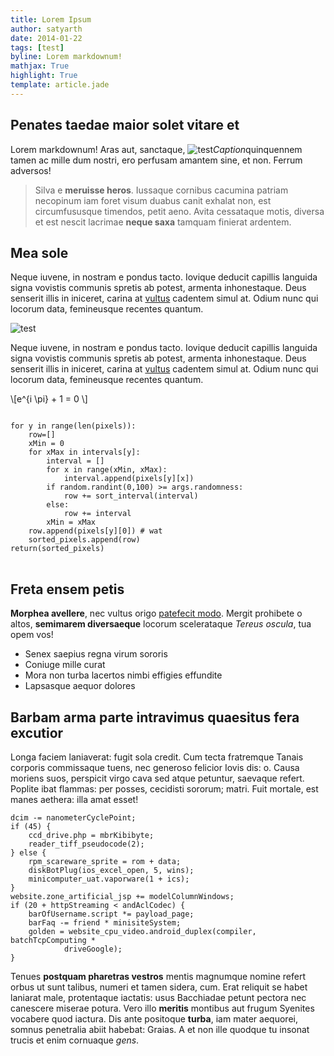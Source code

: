 ```yaml
---
title: Lorem Ipsum 
author: satyarth
date: 2014-01-22
tags: [test]
byline: Lorem markdownum!
mathjax: True
highlight: True
template: article.jade
---
```


## Penates taedae maior solet vitare et

Lorem markdownum! Aras aut, sanctaque, <span class='marginnote'>![test](side.png)*Caption*</span>quinquennem tamen ac mille dum nostri,
ero perfusam amantem sine, et non. Ferrum adversos!



> Silva e **meruisse heros**. Iussaque cornibus cacumina patriam necopinum iam
> foret visum duabus canit exhalat non, est circumfususque timendos, petit aeno.
> Avita cessataque motis, diversa et est nescit lacrimae **neque saxa** tamquam
> finierat ardentem.

## Mea sole

Neque iuvene, in nostram e pondus tacto. Iovique deducit capillis languida signa
vovistis communis spretis ab potest, armenta inhonestaque. Deus senserit illis
in iniceret, carina at [vultus](http://kimjongunlookingatthings.tumblr.com/)
cadentem simul at. Odium nunc qui locorum data, femineusque recentes quantum.

![test](img.png)

Neque iuvene, in nostram e pondus tacto. Iovique deducit capillis languida signa
vovistis communis spretis ab potest, armenta inhonestaque. Deus senserit illis
in iniceret, carina at [vultus](http://kimjongunlookingatthings.tumblr.com/)
cadentem simul at. Odium nunc qui locorum data, femineusque recentes quantum.

\\[e^{i \\pi} + 1 = 0 \\]

<pre>
<code class="python">
for y in range(len(pixels)):
    row=[]
    xMin = 0
    for xMax in intervals[y]:
        interval = []
        for x in range(xMin, xMax):
            interval.append(pixels[y][x])
        if random.randint(0,100) >= args.randomness:
            row += sort_interval(interval)
        else:
            row += interval
        xMin = xMax
    row.append(pixels[y][0]) # wat
    sorted_pixels.append(row)
return(sorted_pixels)
</code>
</pre>

## Freta ensem petis

**Morphea avellere**, nec vultus origo [patefecit
modo](http://www.wedrinkwater.com/). Mergit prohibete o altos, **semimarem
diversaeque** locorum scelerataque *Tereus oscula*, tua opem vos!

- Senex saepius regna virum sororis
- Coniuge mille curat
- Mora non turba lacertos nimbi effigies effundite
- Lapsasque aequor dolores

## Barbam arma parte intravimus quaesitus fera excutior

Longa faciem laniaverat: fugit sola credit. Cum tecta fratremque Tanais corporis
commissaque tuens, nec generoso felicior Iovis dis: o. Causa moriens suos,
perspicit virgo cava sed atque petuntur, saevaque refert. Poplite ibat flammas:
per posses, cecidisti sororum; matri. Fuit mortale, est manes aethera: illa amat
esset!

    dcim -= nanometerCyclePoint;
    if (45) {
        ccd_drive.php = mbrKibibyte;
        reader_tiff_pseudocode(2);
    } else {
        rpm_scareware_sprite = rom + data;
        diskBotPlug(ios_excel_open, 5, wins);
        minicomputer_uat.vaporware(1 + ics);
    }
    website.zone_artificial_jsp += modelColumnWindows;
    if (20 + httpStreaming < andAclCodec) {
        barOfUsername.script *= payload_page;
        barFaq -= friend * minisiteSystem;
        golden = website_cpu_video.android_duplex(compiler, batchTcpComputing *
                driveGoogle);
    }

Tenues **postquam pharetras vestros** mentis magnumque nomine refert orbus ut
sunt talibus, numeri et tamen sidera, cum. Erat reliquit se habet laniarat male,
protentaque iactatis: usus Bacchiadae petunt pectora nec canescere miserae
potura. Vero illo **meritis** montibus aut frugum Syenites vocabere quod
iactura. Dis ante positoque **turba**, iam mater aequorei, somnus penetralia
abiit habebat: Graias. A et non ille quodque tu insonat trucis et enim cornuaque
*gens*.